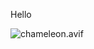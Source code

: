 Hello

![chameleon.avif](https://docs-api-qa.cloudlabs.ai/repos/raw.githubusercontent.com/Rabin-spektra/New-Repos/main/18944eE4ZWjP5/images/chameleon.avif?token=8b2t1Sg45N8JBe8QNwBlyhJq)

<question source="labguidepage001fkTDUUzG" />
